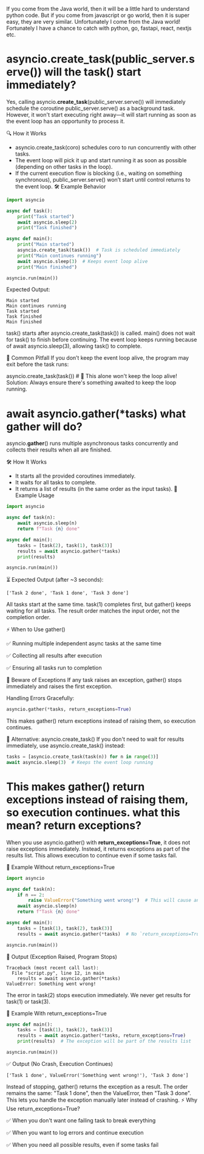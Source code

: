If you come from the Java world, then it will be a little hard to understand python code. But if you come from javascript or go world, then it is super easy, they are very similar. Unfortunately I come from the Java world! Fortunately I have a chance to catch with python, go, fastapi, react, nextjs etc.

# asyncio.create_task(public_server.serve()) will the task() start immediately?
Yes, calling asyncio.**create_task**(public_server.serve()) will immediately schedule the coroutine public_server.serve() as a background task. However, it won't start executing right away—it will start running as soon as the event loop has an opportunity to process it.

🔍 How it Works
+ asyncio.create_task(coro) schedules coro to run concurrently with other tasks.
+ The event loop will pick it up and start running it as soon as possible (depending on other tasks in the loop).
+ If the current execution flow is blocking (i.e., waiting on something synchronous), public_server.serve() won’t start until control returns to the event loop.
🛠 Example Behavior
```python
import asyncio

async def task():
    print("Task started")
    await asyncio.sleep(2)
    print("Task finished")

async def main():
    print("Main started")
    asyncio.create_task(task())  # Task is scheduled immediately
    print("Main continues running")
    await asyncio.sleep(3)  # Keeps event loop alive
    print("Main finished")

asyncio.run(main())
```

Expected Output:
```shell
Main started
Main continues running
Task started
Task finished
Main finished
```
task() starts after asyncio.create_task(task()) is called.
main() does not wait for task() to finish before continuing.
The event loop keeps running because of await asyncio.sleep(3), allowing task() to complete.

🚨 Common Pitfall
If you don’t keep the event loop alive, the program may exit before the task runs:

asyncio.create_task(task())  # 🚨 This alone won't keep the loop alive!
Solution: Always ensure there's something awaited to keep the loop running.

# await asyncio.gather(*tasks) what gather will do?
asyncio.**gather**() runs multiple asynchronous tasks concurrently and collects their results when all are finished.

🛠 How It Works
+ It starts all the provided coroutines immediately.
+ It waits for all tasks to complete.
+ It returns a list of results (in the same order as the input tasks).
📌 Example Usage
```python
import asyncio

async def task(n):
    await asyncio.sleep(n)
    return f"Task {n} done"

async def main():
    tasks = [task(2), task(1), task(3)]
    results = await asyncio.gather(*tasks)
    print(results)

asyncio.run(main())
```

⏳ Expected Output (after ~3 seconds):
```shell
['Task 2 done', 'Task 1 done', 'Task 3 done']
```

All tasks start at the same time.
task(1) completes first, but gather() keeps waiting for all tasks.
The result order matches the input order, not the completion order.

⚡ When to Use gather()

✅ Running multiple independent async tasks at the same time

✅ Collecting all results after execution

✅ Ensuring all tasks run to completion

🚨 Beware of Exceptions
If any task raises an exception, gather() stops immediately and raises the first exception.

Handling Errors Gracefully:

```python
asyncio.gather(*tasks, return_exceptions=True)
```
This makes gather() return exceptions instead of raising them, so execution continues.

🔄 Alternative: asyncio.create_task()
If you don't need to wait for results immediately, use asyncio.create_task() instead:

```python
tasks = [asyncio.create_task(task(n)) for n in range(3)]
await asyncio.sleep(3)  # Keeps the event loop running
```


# This makes gather() return exceptions instead of raising them, so execution continues. what this mean? return exceptions?
When you use asyncio.gather() with **return_exceptions=True**, it does not raise exceptions immediately. Instead, it returns exceptions as part of the results list. This allows execution to continue even if some tasks fail.

📌 Example Without return_exceptions=True
```python
import asyncio

async def task(n):
    if n == 2:
        raise ValueError("Something went wrong!")  # This will cause an error
    await asyncio.sleep(n)
    return f"Task {n} done"

async def main():
    tasks = [task(1), task(2), task(3)]
    results = await asyncio.gather(*tasks)  # No `return_exceptions=True`

asyncio.run(main())
```
🔴 Output (Exception Raised, Program Stops)

```shell
Traceback (most recent call last):
  File "script.py", line 12, in main
    results = await asyncio.gather(*tasks)
ValueError: Something went wrong!
```
The error in task(2) stops execution immediately.
We never get results for task(1) or task(3).

📌 Example With return_exceptions=True
```python
async def main():
    tasks = [task(1), task(2), task(3)]
    results = await asyncio.gather(*tasks, return_exceptions=True)
    print(results)  # The exception will be part of the results list

asyncio.run(main())
```

✅ Output (No Crash, Execution Continues)
```shell
['Task 1 done', ValueError('Something went wrong!'), 'Task 3 done']
```
Instead of stopping, gather() returns the exception as a result.
The order remains the same: "Task 1 done", then the ValueError, then "Task 3 done".
This lets you handle the exception manually later instead of crashing.
⚡ Why Use return_exceptions=True?

✅ When you don't want one failing task to break everything

✅ When you want to log errors and continue execution

✅ When you need all possible results, even if some tasks fail

